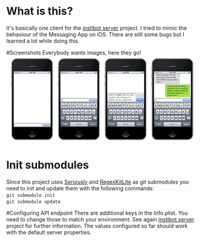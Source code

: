 # What is this?
It's basically one client for the [instibot server](https://github.com/rosner/instibot "Instibot server project on github") project. I tried to mimic the behaviour of the Messaging App on iOS. There are still some bugs but I learned a lot while doing this.

#Screenshots
Everybody wants images, here they go!  
![](https://github.com/rosner/instibot-ios/raw/master/doc/screens.png)

# Init submodules
Since this project uses [Seriously](https://github.com/probablycorey/seriously) and [RegexKitLite](https://github.com/wezm/RegexKitLite) as git submodules you need to init and update them with the following commands:  
`git submodule init`  
`git submodule update`

#Configuring API endpoint
There are additional keys in the Info.plist. You need to change those to match your environment. See again [instibot server](https://github.com/rosner/instibot "Instibot server project on github") project for further information. The values configured so far should work with the default server properties.